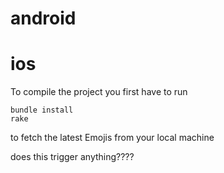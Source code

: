 # android
# ios

To compile the project you first have to run

```
bundle install
rake
```

to fetch the latest Emojis from your local machine 

does this trigger anything????
